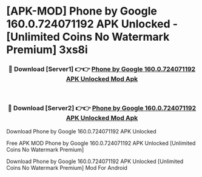 # [APK-MOD] Phone by Google 160.0.724071192 APK Unlocked - [Unlimited Coins No Watermark Premium] 3xs8i



<div align="center">
<h3>🔴 Download [Server1] 👉👉 <a href="https://momento.my/?title=Phone_by_Google_160.0.724071192_APK_Unlocked">Phone by Google 160.0.724071192 APK Unlocked Mod Apk</a></h3><br>

<h3>🔴 Download [Server2] 👉👉 <a href="https://momento.my/?title=Phone_by_Google_160.0.724071192_APK_Unlocked">Phone by Google 160.0.724071192 APK Unlocked Mod Apk</a></h3>
</div>



Download Phone by Google 160.0.724071192 APK Unlocked 

Free APK MOD Phone by Google 160.0.724071192 APK Unlocked [Unlimited Coins No Watermark Premium]

Download Phone by Google 160.0.724071192 APK Unlocked [Unlimited Coins No Watermark Premium] Mod For Android
